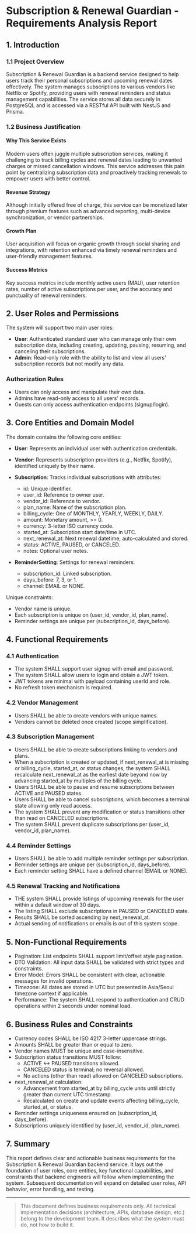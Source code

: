 # Subscription & Renewal Guardian - Requirements Analysis Report

## 1. Introduction

### 1.1 Project Overview
Subscription & Renewal Guardian is a backend service designed to help users track their personal subscriptions and upcoming renewal dates effectively. The system manages subscriptions to various vendors like Netflix or Spotify, providing users with renewal reminders and status management capabilities. The service stores all data securely in PostgreSQL and is accessed via a RESTful API built with NestJS and Prisma.

### 1.2 Business Justification

#### Why This Service Exists
Modern users often juggle multiple subscription services, making it challenging to track billing cycles and renewal dates leading to unwanted charges or missed cancellation windows. This service addresses this pain point by centralizing subscription data and proactively tracking renewals to empower users with better control.

#### Revenue Strategy
Although initially offered free of charge, this service can be monetized later through premium features such as advanced reporting, multi-device synchronization, or vendor partnerships.

#### Growth Plan
User acquisition will focus on organic growth through social sharing and integrations, with retention enhanced via timely renewal reminders and user-friendly management features.

#### Success Metrics
Key success metrics include monthly active users (MAU), user retention rates, number of active subscriptions per user, and the accuracy and punctuality of renewal reminders.

## 2. User Roles and Permissions

The system will support two main user roles:

- **User**: Authenticated standard user who can manage only their own subscription data, including creating, updating, pausing, resuming, and canceling their subscriptions.
- **Admin**: Read-only role with the ability to list and view all users' subscription records but not modify any data.

### Authorization Rules
- Users can only access and manipulate their own data.
- Admins have read-only access to all users' records.
- Guests can only access authentication endpoints (signup/login).

## 3. Core Entities and Domain Model

The domain contains the following core entities:

- **User**: Represents an individual user with authentication credentials.

- **Vendor**: Represents subscription providers (e.g., Netflix, Spotify), identified uniquely by their name.

- **Subscription**: Tracks individual subscriptions with attributes:
  - id: Unique identifier.
  - user_id: Reference to owner user.
  - vendor_id: Reference to vendor.
  - plan_name: Name of the subscription plan.
  - billing_cycle: One of MONTHLY, YEARLY, WEEKLY, DAILY.
  - amount: Monetary amount, >= 0.
  - currency: 3-letter ISO currency code.
  - started_at: Subscription start date/time in UTC.
  - next_renewal_at: Next renewal datetime, auto-calculated and stored.
  - status: ACTIVE, PAUSED, or CANCELED.
  - notes: Optional user notes.

- **ReminderSetting**: Settings for renewal reminders:
  - subscription_id: Linked subscription.
  - days_before: 7, 3, or 1.
  - channel: EMAIL or NONE.

Unique constraints:
- Vendor name is unique.
- Each subscription is unique on (user_id, vendor_id, plan_name).
- Reminder settings are unique per (subscription_id, days_before).

## 4. Functional Requirements

### 4.1 Authentication
- The system SHALL support user signup with email and password.
- The system SHALL allow users to login and obtain a JWT token.
- JWT tokens are minimal with payload containing userId and role.
- No refresh token mechanism is required.

### 4.2 Vendor Management
- Users SHALL be able to create vendors with unique names.
- Vendors cannot be deleted once created (scope simplification).

### 4.3 Subscription Management
- Users SHALL be able to create subscriptions linking to vendors and plans.
- When a subscription is created or updated, if next_renewal_at is missing or billing_cycle, started_at, or status changes, the system SHALL recalculate next_renewal_at as the earliest date beyond now by advancing started_at by multiples of the billing cycle.
- Users SHALL be able to pause and resume subscriptions between ACTIVE and PAUSED states.
- Users SHALL be able to cancel subscriptions, which becomes a terminal state allowing only read access.
- The system SHALL prevent any modification or status transitions other than read on CANCELED subscriptions.
- The system SHALL prevent duplicate subscriptions per (user_id, vendor_id, plan_name).

### 4.4 Reminder Settings
- Users SHALL be able to add multiple reminder settings per subscription.
- Reminder settings are unique per (subscription_id, days_before).
- Each reminder setting SHALL have a defined channel (EMAIL or NONE).

### 4.5 Renewal Tracking and Notifications
- THE system SHALL provide listings of upcoming renewals for the user within a default window of 30 days.
- The listing SHALL exclude subscriptions in PAUSED or CANCELED state.
- Results SHALL be sorted ascending by next_renewal_at.
- Actual sending of notifications or emails is out of this system scope.

## 5. Non-Functional Requirements

- Pagination: List endpoints SHALL support limit/offset style pagination.
- DTO Validation: All input data SHALL be validated with strict types and constraints.
- Error Model: Errors SHALL be consistent with clear, actionable messages for invalid operations.
- Timezone: All dates are stored in UTC but presented in Asia/Seoul timezone context if applicable.
- Performance: The system SHALL respond to authentication and CRUD operations within 2 seconds under nominal load.

## 6. Business Rules and Constraints

- Currency codes SHALL be ISO 4217 3-letter uppercase strings.
- Amounts SHALL be greater than or equal to zero.
- Vendor names MUST be unique and case-insensitive.
- Subscription status transitions MUST follow:
  - ACTIVE <-> PAUSED transitions allowed.
  - CANCELED status is terminal; no reversal allowed.
  - No actions (other than read) allowed on CANCELED subscriptions.
- next_renewal_at calculation:
  - Advancement from started_at by billing_cycle units until strictly greater than current UTC timestamp.
  - Recalculated on create and update events affecting billing_cycle, started_at, or status.
- Reminder settings uniqueness ensured on (subscription_id, days_before).
- Subscriptions uniquely identified by (user_id, vendor_id, plan_name).

## 7. Summary

This report defines clear and actionable business requirements for the Subscription & Renewal Guardian backend service. It lays out the foundation of user roles, core entities, key functional capabilities, and constraints that backend engineers will follow when implementing the system. Subsequent documentation will expand on detailed user roles, API behavior, error handling, and testing.

---

> This document defines business requirements only. All technical implementation decisions (architecture, APIs, database design, etc.) belong to the development team. It describes what the system must do, not how to build it.